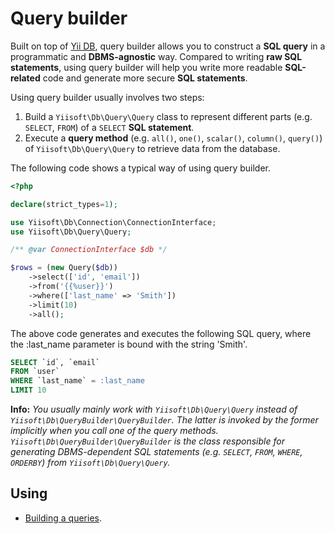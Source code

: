 # Query builder

Built on top of [Yii DB](https://github.com/yiisoft/db), query builder allows you to construct a **SQL query** in a programmatic and **DBMS-agnostic** way. Compared to writing **raw SQL statements**, using query builder will help you write more readable **SQL-related** code and generate more secure **SQL statements**.

Using query builder usually involves two steps:

1. Build a `Yiisoft\Db\Query\Query` class to represent different parts (e.g. `SELECT`, `FROM`) of a `SELECT` **SQL statement**.
2. Execute a **query method** (e.g. `all()`, `one()`, `scalar()`, `column()`, `query()`) of `Yiisoft\Db\Query\Query` to retrieve data from the database.

The following code shows a typical way of using query builder.

```php
<?php

declare(strict_types=1);

use Yiisoft\Db\Connection\ConnectionInterface;
use Yiisoft\Db\Query\Query;

/** @var ConnectionInterface $db */

$rows = (new Query($db))
    ->select(['id', 'email'])
    ->from('{{%user}}')
    ->where(['last_name' => 'Smith'])
    ->limit(10)
    ->all();
```

The above code generates and executes the following SQL query, where the :last_name parameter is bound with the string 'Smith'.

```sql
SELECT `id`, `email` 
FROM `user`
WHERE `last_name` = :last_name
LIMIT 10
```

**Info:** *You usually mainly work with `Yiisoft\Db\Query\Query` instead of `Yiisoft\Db\QueryBuilder\QueryBuilder`. The latter is invoked by the former implicitly when you call one of the query methods. `Yiisoft\Db\QueryBuilder\QueryBuilder` is the class responsible for generating DBMS-dependent SQL statements (e.g. `SELECT`, `FROM`, `WHERE`, `ORDERBY`) from `Yiisoft\Db\Query\Query`.*

## Using 

- [Building a queries](/docs/en/query-builder/building-queries.md).
